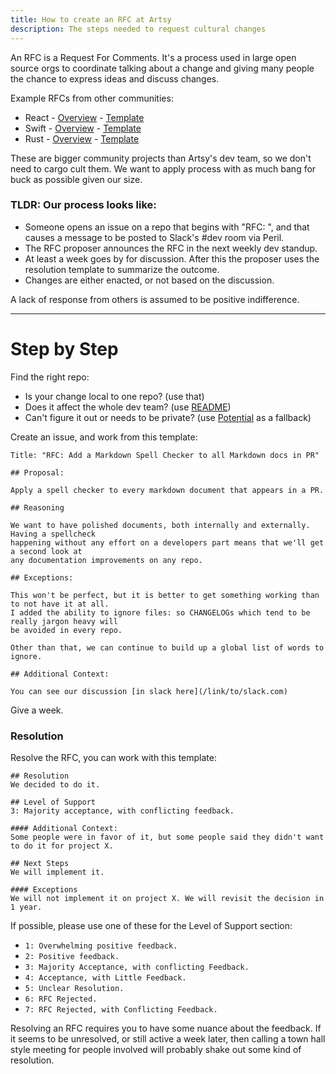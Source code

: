```yaml
---
title: How to create an RFC at Artsy
description: The steps needed to request cultural changes
---
```


An RFC is a Request For Comments. It's a process used in large open source orgs to coordinate talking about a
change and giving many people the chance to express ideas and discuss changes.

Example RFCs from other communities:

- React - [Overview](https://github.com/reactjs/rfcs/blob/master/README.md) -
  [Template](https://github.com/reactjs/rfcs/blob/master/0000-template.md)
- Swift - [Overview](https://github.com/apple/swift-evolution/blob/master/process.md#how-to-propose-a-change) -
  [Template](https://github.com/apple/swift-evolution/blob/master/0000-template.md)
- Rust - [Overview](https://github.com/rust-lang/rfcs#rust-rfcs) -
  [Template](https://github.com/rust-lang/rfcs/blob/master/0000-template.md)

These are bigger community projects than Artsy's dev team, so we don't need to cargo cult them. We want to apply
process with as much bang for buck as possible given our size.

### TLDR: Our process looks like:

- Someone opens an issue on a repo that begins with "RFC: ", and that causes a message to be posted to Slack's #dev
  room via Peril.
- The RFC proposer announces the RFC in the next weekly dev standup.
- At least a week goes by for discussion. After this the proposer uses the resolution template to summarize the
  outcome.
- Changes are either enacted, or not based on the discussion.

A lack of response from others is assumed to be positive indifference.

---

# Step by Step

Find the right repo:

- Is your change local to one repo? (use that)
- Does it affect the whole dev team? (use [README](https://github.com/artsy/README))
- Can't figure it out or needs to be private? (use [Potential][] as a fallback)

Create an issue, and work from this template:

    Title: "RFC: Add a Markdown Spell Checker to all Markdown docs in PR"

    ## Proposal:

    Apply a spell checker to every markdown document that appears in a PR.

    ## Reasoning

    We want to have polished documents, both internally and externally. Having a spellcheck
    happening without any effort on a developers part means that we'll get a second look at
    any documentation improvements on any repo.

    ## Exceptions:

    This won't be perfect, but it is better to get something working than to not have it at all.
    I added the ability to ignore files: so CHANGELOGs which tend to be really jargon heavy will
    be avoided in every repo.

    Other than that, we can continue to build up a global list of words to ignore.

    ## Additional Context:

    You can see our discussion [in slack here](/link/to/slack.com)

Give a week.

### Resolution

Resolve the RFC, you can work with this template:

    ## Resolution
    We decided to do it.

    ## Level of Support
    3: Majority acceptance, with conflicting feedback.

    #### Additional Context:
    Some people were in favor of it, but some people said they didn't want to do it for project X.

    ## Next Steps
    We will implement it.

    #### Exceptions
    We will not implement it on project X. We will revisit the decision in 1 year.

If possible, please use one of these for the Level of Support section:

- `1: Overwhelming positive feedback.`
- `2: Positive feedback.`
- `3: Majority Acceptance, with conflicting Feedback.`
- `4: Acceptance, with Little Feedback.`
- `5: Unclear Resolution.`
- `6: RFC Rejected.`
- `7: RFC Rejected, with Conflicting Feedback.`

Resolving an RFC requires you to have some nuance about the feedback. If it seems to be unresolved, or still active
a week later, then calling a town hall style meeting for people involved will probably shake out some kind of
resolution.

[potential]: https://github.com/artsy/potential/
[mobile]: https://github.com/artsy/mobile
